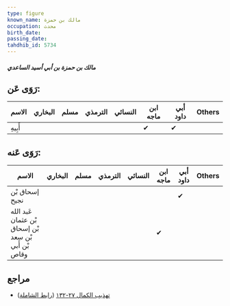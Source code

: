 ```yaml
---
type: figure
known_name: مالك بن حمزة
occupation: محدث
birth_date:
passing_date:
tahdhib_id: 5734
---
```

##### مالك بن حمزة بن أبي أسيد الساعدي

## رَوَى عَن:
| الاسم   | البخاري | مسلم | الترمذي | النسائي | ابن ماجه | أبي داود | Others |
| ------- | ------- | ---- | ------- | ------- | -------- | -------- | ------ |
| أَبِيهِ |         |      |         |         | ✔        | ✔        |        |
## رَوَى عَنه:
| الاسم                                               | البخاري | مسلم | الترمذي | النسائي | ابن ماجه | أبي داود | Others |
| --------------------------------------------------- | ------- | ---- | ------- | ------- | -------- | -------- | ------ |
| إسحاق بْن نجيح                                      |         |      |         |         |          | ✔        |        |
| عَبد الله بْن عثمان بْن إسحاق بْن سعد بْن أَبي وقاص |         |      |         |         | ✔        |          |        |
## مراجع
- [تهذيب الكمال ٢٧-١٣٢](obsidian://open?vault=Tahdhib-al-Kamal&file=Figures/٥٧٣٤-مالك%20بن%20حمزة%20بن%20أبي%20أسيد%20الساعدي) ([رابط الشاملة](https://shamela.ws/book/3722/14521))